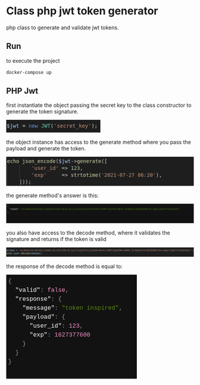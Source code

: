 # Class php jwt token generator

php class to generate and validate jwt tokens.

## Run
to execute the project

```bash
docker-compose up
```

## PHP Jwt

first instantiate the object passing the secret key to the class constructor to generate the token signature.

![Alt text](/images/object-instance.png?raw=true "object instance")

the object instance has access to the generate method where you pass the payload and generate the token.

![Alt text](/images/generate-token.png?raw=true "return metodo generate")

the generate method's answer is this:

![Alt text](/images/token.png?raw=true "return method generate")

you also have access to the decode method, where it validates the signature and returns if the token is valid

![Alt text](/images/decode-token.png?raw=true "method decode token")

the response of the decode method is equal to:

![Alt text](/images/return-decode-token.png?raw=true "return method decode token")